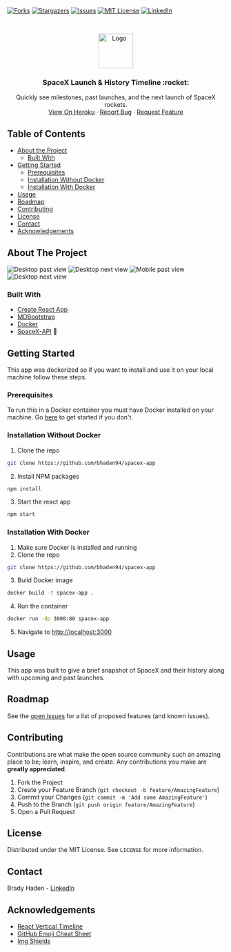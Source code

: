 
<!-- PROJECT SHIELDS -->
<!--
*** I'm using markdown "reference style" links for readability.
*** Reference links are enclosed in brackets [ ] instead of parentheses ( ).
*** See the bottom of this document for the declaration of the reference variables
*** for contributors-url, forks-url, etc. This is an optional, concise syntax you may use.
*** https://www.markdownguide.org/basic-syntax/#reference-style-links
-->
<!-- [![Contributors][contributors-shield]][contributors-url] -->
[![Forks][forks-shield]][forks-url]
[![Stargazers][stars-shield]][stars-url]
[![Issues][issues-shield]][issues-url]
[![MIT License][license-shield]][license-url]
[![LinkedIn][linkedin-shield]][linkedin-url]



<!-- PROJECT LOGO -->
<br />
<p align="center">
  <a href="https://blooming-ridge-06967.herokuapp.com/">
    <img src="https://pbs.twimg.com/profile_images/1082744382585856001/rH_k3PtQ_400x400.jpg" alt="Logo" width="80" height="80">
  </a>

  <h3 align="center">SpaceX Launch & History Timeline :rocket:</h3>

  <p align="center">
    Quickly see milestones, past launches, and the next launch of SpaceX rockets.
    <br />
    <a href="https://blooming-ridge-06967.herokuapp.com/">View On Heroku</a>
    ·
    <a href="https://github.com/bhaden94/spacex-app/issues">Report Bug</a>
    ·
    <a href="https://github.com/bhaden94/spacex-app/issues">Request Feature</a>
  </p>
</p>



<!-- TABLE OF CONTENTS -->
## Table of Contents

* [About the Project](#about-the-project)
  * [Built With](#built-with)
* [Getting Started](#getting-started)
  * [Prerequisites](#prerequisites)
  * [Installation Without Docker](#installation-without-docker)
  * [Installation With Docker](#installation-with-docker)
* [Usage](#usage)
* [Roadmap](#roadmap)
* [Contributing](#contributing)
* [License](#license)
* [Contact](#contact)
* [Acknowledgements](#acknowledgements)



<!-- ABOUT THE PROJECT -->
## About The Project

![Desktop past view](images/screenshot1.JPG)
![Desktop next view](images/screenshot2.JPG)
![Mobile past view](images/mobile-screenshot1.JPG)
![Desktop next view](images/mobile-screenshot2.JPG)



### Built With
* [Create React App](https://create-react-app.dev/)
* [MDBootstrap](https://mdbootstrap.com/docs/react/)
* [Docker](https://www.docker.com/)
* [SpaceX-API](https://github.com/r-spacex/SpaceX-API) :rocket:



<!-- GETTING STARTED -->
## Getting Started

This app was dockerized so if you want to install and use it on your local machine follow these steps.

### Prerequisites

To run this in a Docker container you must have Docker installed on your machine. Go [here](https://www.docker.com/get-started) to get started if you don't.

### Installation Without Docker

1. Clone the repo
```sh
git clone https://github.com/bhaden94/spacex-app
```
2. Install NPM packages
```sh
npm install
```
3. Start the react app
```sh
npm start
```

### Installation With Docker

1. Make sure Docker is installed and running
2. Clone the repo
```sh
git clone https://github.com/bhaden94/spacex-app
```
3. Build Docker image
```sh
docker build -t spacex-app .
```
4. Run the container
```sh
docker run -dp 3000:80 spacex-app
```
5. Navigate to [http://localhost:3000](http://localhost:3000)



<!-- USAGE EXAMPLES -->
## Usage

This app was built to give a brief snapshot of SpaceX and their history along with upcoming and past launches.

<!-- ROADMAP -->
## Roadmap

See the [open issues](https://github.com/bhaden94/spacex-app/issues) for a list of proposed features (and known issues).


<!-- CONTRIBUTING -->
## Contributing

Contributions are what make the open source community such an amazing place to be; learn, inspire, and create. Any contributions you make are **greatly appreciated**.

1. Fork the Project
2. Create your Feature Branch (`git checkout -b feature/AmazingFeature`)
3. Commit your Changes (`git commit -m 'Add some AmazingFeature'`)
4. Push to the Branch (`git push origin feature/AmazingFeature`)
5. Open a Pull Request



<!-- LICENSE -->
## License

Distributed under the MIT License. See `LICENSE` for more information.



<!-- CONTACT -->
## Contact

Brady Haden - [LinkedIn](https://www.linkedin.com/in/brady-s-haden/)




<!-- ACKNOWLEDGEMENTS -->
## Acknowledgements
* [React Vertical Timeline](https://stephane-monnot.github.io/react-vertical-timeline/#/)
* [GitHub Emoji Cheat Sheet](https://www.webpagefx.com/tools/emoji-cheat-sheet)
* [Img Shields](https://shields.io)





<!-- MARKDOWN LINKS & IMAGES -->
<!-- https://www.markdownguide.org/basic-syntax/#reference-style-links -->
<!-- [contributors-shield]: https://img.shields.io/github/contributors/othneildrew/Best-README-Template.svg?style=flat-square
[contributors-url]: https://github.com/othneildrew/Best-README-Template/graphs/contributors -->
[forks-shield]: https://img.shields.io/github/forks/bhaden94/spacex-app.svg
[forks-url]: https://github.com/bhaden94/spacex-app/network/members

[stars-shield]: https://img.shields.io/github/stars/bhaden94/spacex-app.svg
[stars-url]: https://github.com/bhaden94/spacex-app/stargazers

[issues-shield]: https://img.shields.io/github/issues/bhaden94/spacex-app.svg
[issues-url]: https://github.com/bhaden94/spacex-app/issues

[license-shield]: https://img.shields.io/github/license/bhaden94/spacex-app.svg
[license-url]: https://github.com/bhaden94/spacex-app/blob/master/LICENSE.txt

[linkedin-shield]: https://img.shields.io/badge/-LinkedIn-black.svg?logo=linkedin&colorB=555
[linkedin-url]: https://www.linkedin.com/in/brady-s-haden/
[product-screenshot]: images/screenshot.png
